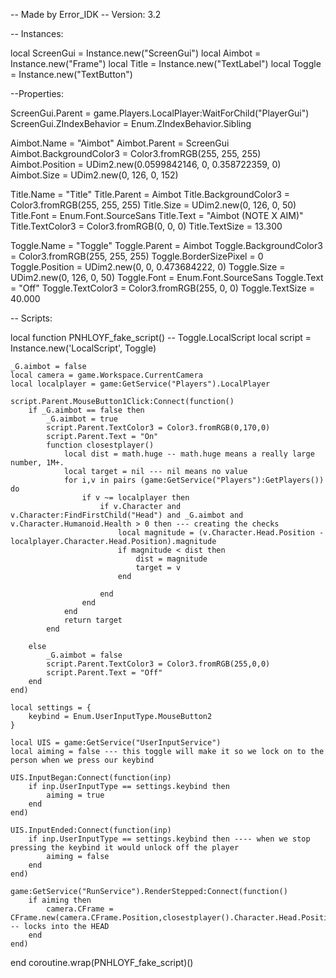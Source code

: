 -- Made by Error_IDK
-- Version: 3.2
 
-- Instances:
 
local ScreenGui = Instance.new("ScreenGui")
local Aimbot = Instance.new("Frame")
local Title = Instance.new("TextLabel")
local Toggle = Instance.new("TextButton")
 
--Properties:
 
ScreenGui.Parent = game.Players.LocalPlayer:WaitForChild("PlayerGui")
ScreenGui.ZIndexBehavior = Enum.ZIndexBehavior.Sibling
 
Aimbot.Name = "Aimbot"
Aimbot.Parent = ScreenGui
Aimbot.BackgroundColor3 = Color3.fromRGB(255, 255, 255)
Aimbot.Position = UDim2.new(0.0599842146, 0, 0.358722359, 0)
Aimbot.Size = UDim2.new(0, 126, 0, 152)
 
Title.Name = "Title"
Title.Parent = Aimbot
Title.BackgroundColor3 = Color3.fromRGB(255, 255, 255)
Title.Size = UDim2.new(0, 126, 0, 50)
Title.Font = Enum.Font.SourceSans
Title.Text = "Aimbot (NOTE X AIM)"
Title.TextColor3 = Color3.fromRGB(0, 0, 0)
Title.TextSize = 13.300
 
Toggle.Name = "Toggle"
Toggle.Parent = Aimbot
Toggle.BackgroundColor3 = Color3.fromRGB(255, 255, 255)
Toggle.BorderSizePixel = 0
Toggle.Position = UDim2.new(0, 0, 0.473684222, 0)
Toggle.Size = UDim2.new(0, 126, 0, 50)
Toggle.Font = Enum.Font.SourceSans
Toggle.Text = "Off"
Toggle.TextColor3 = Color3.fromRGB(255, 0, 0)
Toggle.TextSize = 40.000
 
-- Scripts:
 
local function PNHLOYF_fake_script() -- Toggle.LocalScript 
	local script = Instance.new('LocalScript', Toggle)
 
	_G.aimbot = false
	local camera = game.Workspace.CurrentCamera
	local localplayer = game:GetService("Players").LocalPlayer
 
	script.Parent.MouseButton1Click:Connect(function()
		if _G.aimbot == false then
			_G.aimbot = true
			script.Parent.TextColor3 = Color3.fromRGB(0,170,0)
			script.Parent.Text = "On"
			function closestplayer()
				local dist = math.huge -- math.huge means a really large number, 1M+.
				local target = nil --- nil means no value
				for i,v in pairs (game:GetService("Players"):GetPlayers()) do
					if v ~= localplayer then
						if v.Character and v.Character:FindFirstChild("Head") and _G.aimbot and v.Character.Humanoid.Health > 0 then --- creating the checks
							local magnitude = (v.Character.Head.Position - localplayer.Character.Head.Position).magnitude
							if magnitude < dist then
								dist = magnitude
								target = v
							end
 
						end
					end
				end
				return target
			end
 
		else
			_G.aimbot = false
			script.Parent.TextColor3 = Color3.fromRGB(255,0,0)
			script.Parent.Text = "Off"
		end
	end)
 
	local settings = {
		keybind = Enum.UserInputType.MouseButton2
	}
 
	local UIS = game:GetService("UserInputService")
	local aiming = false --- this toggle will make it so we lock on to the person when we press our keybind
 
	UIS.InputBegan:Connect(function(inp)
		if inp.UserInputType == settings.keybind then
			aiming = true
		end
	end)
 
	UIS.InputEnded:Connect(function(inp)
		if inp.UserInputType == settings.keybind then ---- when we stop pressing the keybind it would unlock off the player
			aiming = false
		end
	end)
 
	game:GetService("RunService").RenderStepped:Connect(function()
		if aiming then
			camera.CFrame = CFrame.new(camera.CFrame.Position,closestplayer().Character.Head.Position) -- locks into the HEAD
		end
	end)
end
coroutine.wrap(PNHLOYF_fake_script)()
